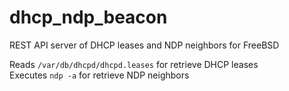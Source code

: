 # dhcp_ndp_beacon

REST API server of DHCP leases and NDP neighbors for FreeBSD

Reads `/var/db/dhcpd/dhcpd.leases` for retrieve DHCP leases  
Executes `ndp -a` for retrieve NDP neighbors
